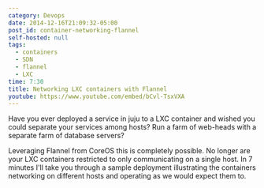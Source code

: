 ```yaml
---
category: Devops
date: 2014-12-16T21:09:32-05:00
post_id: container-networking-flannel
self-hosted: null
tags:
  - containers
  - SDN
  - flannel
  - LXC
time: 7:30
title: Networking LXC containers with Flannel
youtube: https://www.youtube.com/embed/bCvl-TsxVXA
---
```


Have you ever deployed a service in juju to a LXC container and wished you could
 separate your services among hosts? Run a farm of web-heads with a separate
 farm of database servers?

Leveraging Flannel from CoreOS this is completely possible. No longer are your
LXC containers restricted to only communicating on a single host. In 7 minutes
I'll take you through a sample deployment illustrating the containers networking
 on different hosts and operating as we would expect them to.
